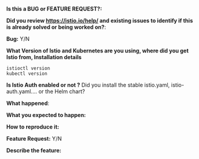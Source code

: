 <!-- This form is for bug reports and feature requests ONLY! 
If you're looking for help check https://istio.io/help/
-->

**Is this a BUG or FEATURE REQUEST?:**

**Did you review https://istio.io/help/ and existing issues to identify if this is already solved or being worked on?**:

**Bug:**
Y/N

**What Version of Istio and Kubernetes are you using, where did you get Istio from, Installation details**
```
istioctl version
kubectl version
```

**Is Istio Auth enabled or not ?**
Did you install the stable istio.yaml, istio-auth.yaml....  or the Helm chart?

**What happened**:

**What you expected to happen:**

**How to reproduce it:**


**Feature Request:**
Y/N

**Describe the feature:**
